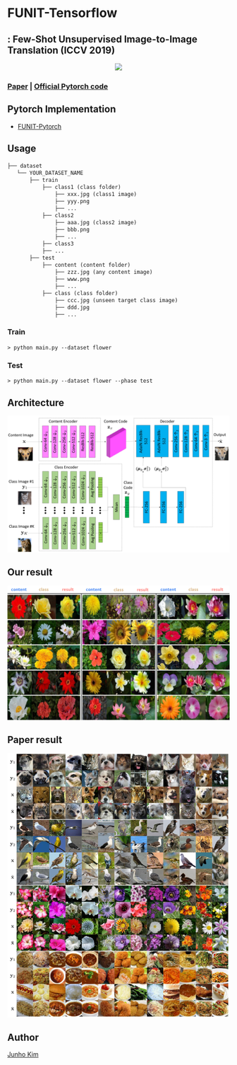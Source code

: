 # FUNIT-Tensorflow
## : Few-Shot Unsupervised Image-to-Image Translation (ICCV 2019)

<div align="center">
 <img src="./assets/animal.gif">
</div>

### [Paper](https://arxiv.org/abs/1905.01723) | [Official Pytorch code](https://github.com/NVlabs/FUNIT) 

## Pytorch Implementation
* [FUNIT-Pytorch](https://github.com/znxlwm/FUNIT-pytorch)

## Usage
```
├── dataset
   └── YOUR_DATASET_NAME
       ├── train
           ├── class1 (class folder)
               ├── xxx.jpg (class1 image)
               ├── yyy.png
               ├── ...
           ├── class2
               ├── aaa.jpg (class2 image)
               ├── bbb.png
               ├── ...
           ├── class3
           ├── ...
       ├── test
           ├── content (content folder)
               ├── zzz.jpg (any content image)
               ├── www.png
               ├── ...
           ├── class (class folder)
               ├── ccc.jpg (unseen target class image)
               ├── ddd.jpg
               ├── ...
```

### Train
```
> python main.py --dataset flower
```

### Test
```
> python main.py --dataset flower --phase test
```

## Architecture
![architecture](./assets/architecture.png)

## Our result
![our_result](./assets/our_result.png)

## Paper result
![paper_result](./assets/funit_example.jpg)

## Author
[Junho Kim](http://bit.ly/jhkim_ai)
